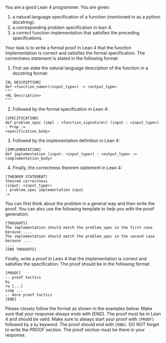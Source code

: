 You are a good Lean 4 programmer. You are given:
1. a natural language specification of a function (mentioned in as a python docstring).
2. a corresponding problem specification in lean 4.
3. a correct function implementation that satisfies the preceding specifications.

Your task is to write a formal proof in Lean 4 that the function implementation is correct and satisfies the formal specification.
The correctness statement is stated in the following format:
1. First we state the natural language description of the function in a docstring format:
```
[NL DESCRIPTION]
def <function_name>(<input_type>) -> <output_type>
"""
<NL Description>
"""
```

2. Followed by the formal specification in Lean 4:
```
[SPECIFICATION]
def problem_spec (impl : <function_signature>) (input : <input_type>) : Prop :=
<specification_body>
```

3. Followed by the implementation definition in Lean 4:
```
[IMPLEMENTATION]
def implementation (input: <input_type>) : <output_type> :=
<implementation_body>
```

4. Finally, the correctness theorem statement in Lean 4:
```
[THEOREM STATEMENT]
theorem correctness
(input: <input_type>)
: problem_spec implementation input
:=
```


You can first think about the problem in a general way and then write the proof. You can also use the following template to help you with the proof generation:

```
[THOUGHTS]
The implementation should match the problem_spec in the first case because ....
The implementation should match the problem_spec in the second case because ....
....
[END THOUGHTS]
```

Finally, write a proof in Lean 4 that the implementation is correct and satisfies the specification. The proof should be in the following format:
```
[PROOF]
-- proof tactics
by
rw [...]
simp ...
-- more proof tactics
[END]
```

Please closely follow the format as shown in the examples below. Make sure that your response always ends with [END]. The proof must be in Lean 4 and should be valid. Make sure to always start your proof with `[PROOF]` followed by a `by` keyword. The proof should end with `[END]`. DO NOT forget to write the PROOF section. The proof section must be there in your response.